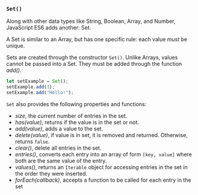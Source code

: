 
### `Set()`

Along with other data types like String, Boolean, Array, and Number, JavaScript ES6 adds another: Set.

A Set is similar to an Array, but has one specific rule: each value *must* be unique.

Sets are created through the constructor `Set()`. Unlike Arrays, values cannot be passed into a Set. They must be added through the function *add()*.

```javascript
let setExample = Set();
setExample.add(1);
setExample.add("Hello!");
```

`Set` also provides the following properties and functions:

- *size*, the current number of entries in the set.
- *has(value)*, returns if the value is in the set or not.
- *add(value)*, adds a value to the set.
- *delete(value)*, if value is in set, it is removed and returned. Otherwise, returns `false`.
- *clear()*, delete all entries in the set.
- *entries()*, converts each entry into an array of form `[key, value]` where both are the same value of the entry.
- *values()*, returns an `Iterable` object for accessing entries in the set in the order they were inserted.
- *forEach(callback)*, accepts a function to be called for each entry in the set
